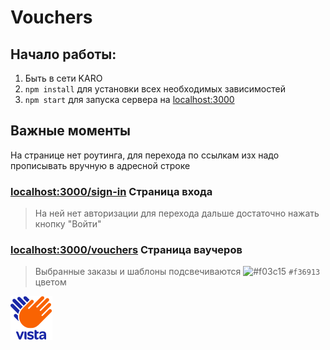 # Vouchers
 
## Начало работы:
1. Быть в сети KARO
2. `npm install` для установки всех необходимых зависимостей
3. `npm start` для запуска сервера на [localhost:3000](http://localhost:3000)

## Важные моменты
На странице нет роутинга, для перехода по ссылкам изх надо прописывать вручную в адресной строке
### [localhost:3000/sign-in](http://localhost:3000/sign-in) Страница входа
> На ней нет авторизации для перехода дальше достаточно нажать кнопку "Войти"
### [localhost:3000/vouchers](http://localhost:3000/vouchers) Страница ваучеров
> Выбранные заказы и шаблоны подсвечиваются ![#f03c15](https://placehold.co/15x15/f36913/f36913.png) `#f36913` цветом

![alt KARO](https://github.com/Eshenok/voucher-site/blob/master/src/images/logo.png?raw=true)